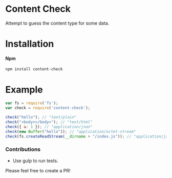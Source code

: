 # Content Check
Attempt to guess the content type for some data.
# Installation

#### Npm
```console
npm install content-check
```

# Example

```javascript
var fs = require('fs');
var check = require('content-check');

check("hello"); // "text/plain"
check("<body></body>"); // "text/html"
check({ a: 1 }); // "application/json"
check(new Buffer("hello")); // "application/octet-stream"
check(fs.createReadStream(__dirname + "/index.js")); // "application/javascript"
```

### Contributions

* Use gulp to run tests.

Please feel free to create a PR!
